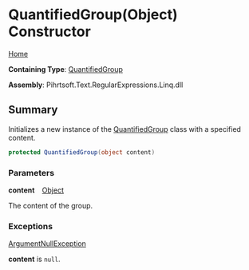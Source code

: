 # QuantifiedGroup\(Object\) Constructor

[Home](../../../../../../README.md)

**Containing Type**: [QuantifiedGroup](../README.md)

**Assembly**: Pihrtsoft\.Text\.RegularExpressions\.Linq\.dll

## Summary

Initializes a new instance of the [QuantifiedGroup](../README.md) class with a specified content\.

```csharp
protected QuantifiedGroup(object content)
```

### Parameters

**content** &ensp; [Object](https://docs.microsoft.com/en-us/dotnet/api/system.object)

The content of the group\.

### Exceptions

[ArgumentNullException](https://docs.microsoft.com/en-us/dotnet/api/system.argumentnullexception)

**content** is `null`\.

